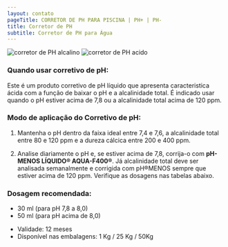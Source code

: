 ```yaml
---
layout: contato
pageTitle: CORRETOR DE PH PARA PISCINA | PH+ | PH- 
title: Corretor de PH
subtitle: Corretor de PH para Água
---
```


<img class="img-responsive pull-right" style="max-width: 45%;" src="../../website/images/corretor de PH alcalino.png" alt="corretor de PH alcalino">

<img class="img-responsive pull-left" style="max-width: 45%;" src="../../website/images/corretor de PH acido.png" alt="corretor de PH acido">

<br />

### Quando usar corretivo de pH:

Este é um produto corretivo de pH líquido que apresenta caracteristica ácida com a função de baixar o pH e a alcalinidade total.
É indicado usar quando o pH estiver acima de 7,8 ou a alcalinidade total acima de 120 ppm.

### Modo de aplicação do Corretivo de pH:

1) Mantenha o pH dentro da faixa ideal entre 7,4 e 7,6, a alcalinidade total entre 80 e 120 ppm e a dureza cálcica entre 200 e 400 ppm.

2) Analise diariamente o pH e, se estiver acima de 7,8, corrija-o com **pH-MENOS LÍQUIDO® AQUA-F400®**. Já alcalinidade total deve ser analisada semanalmente e corrigida com pH®MENOS sempre que estiver acima de 120 ppm. Verifique as dosagens nas tabelas abaixo. 

### **Dosagem recomendada:**

>
  + 30 ml (para pH 7,8 a 8,0)
  + 50 ml (para pH acima de 8,0)
>

- Validade: 12 meses
- Disponível nas embalagens: 1 Kg / 25 Kg / 50Kg
